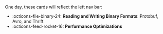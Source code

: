 One day, these cards will reflect the left nav bar:

<div class="grid cards" markdown>

- :octicons-file-binary-24: **Reading and Writing Binary Formats**: Protobuf, Avro, and Thrift
- :octicons-feed-rocket-16: **Performance Optimizations**

</div>
